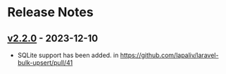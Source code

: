 # Release Notes

## [v2.2.0](https://github.com/lapaliv/laravel-bulk-upsert/compare/2.1.1...2.2.0) - 2023-12-10

* SQLite support has been added. in https://github.com/lapaliv/laravel-bulk-upsert/pull/41

